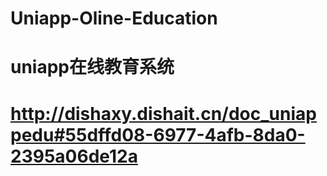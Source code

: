 # Uniapp-Oline-Education
# uniapp在线教育系统
# http://dishaxy.dishait.cn/doc_uniappedu#55dffd08-6977-4afb-8da0-2395a06de12a

